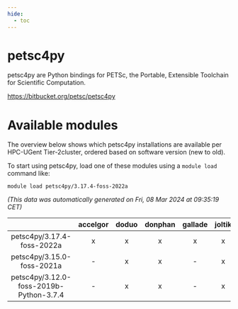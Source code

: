 ```yaml
---
hide:
  - toc
---
```


petsc4py
========


petsc4py are Python bindings for PETSc, the Portable, Extensible Toolchain for Scientific Computation.

https://bitbucket.org/petsc/petsc4py
# Available modules


The overview below shows which petsc4py installations are available per HPC-UGent Tier-2cluster, ordered based on software version (new to old).

To start using petsc4py, load one of these modules using a `module load` command like:

```shell
module load petsc4py/3.17.4-foss-2022a
```

*(This data was automatically generated on Fri, 08 Mar 2024 at 09:35:19 CET)*  

| |accelgor|doduo|donphan|gallade|joltik|skitty|
| :---: | :---: | :---: | :---: | :---: | :---: | :---: |
|petsc4py/3.17.4-foss-2022a|x|x|x|x|x|x|
|petsc4py/3.15.0-foss-2021a|-|x|x|-|x|x|
|petsc4py/3.12.0-foss-2019b-Python-3.7.4|-|x|x|-|x|x|
